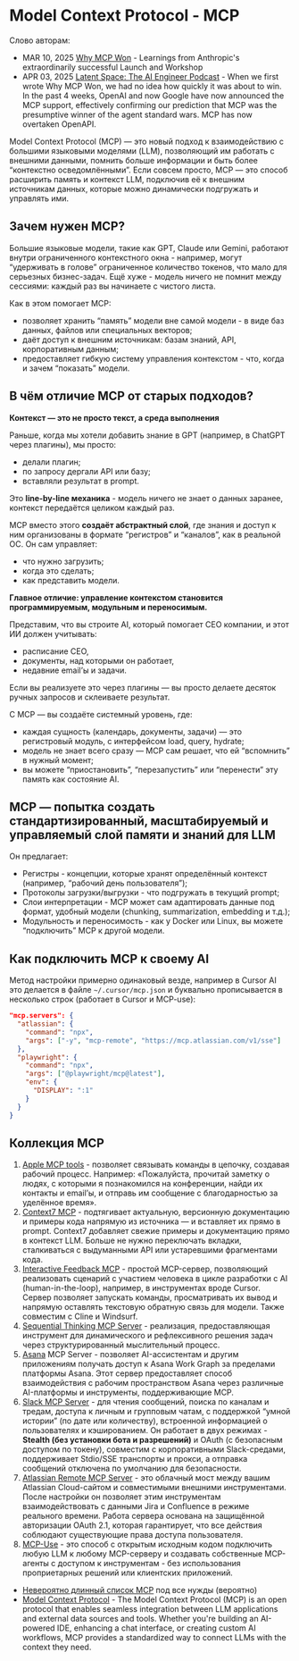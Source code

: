 # Model Context Protocol - MCP

Слово авторам:
  * MAR 10, 2025 [Why MCP Won](https://www.latent.space/p/why-mcp-won) - Learnings from Anthropic's extraordinarily successful Launch and Workshop
  * APR 03, 2025 [Latent Space: The AI Engineer Podcast](https://www.latent.space/p/mcp) - When we first wrote Why MCP Won, we had no idea how quickly it was about to win. In the past 4 weeks, OpenAI and now Google have now announced the MCP support, effectively confirming our prediction that MCP was the presumptive winner of the agent standard wars. MCP has now overtaken OpenAPI.


Model Context Protocol (MCP) — это новый подход к взаимодействию с большими языковыми моделями (LLM), позволяющий им работать с внешними данными, помнить больше информации и быть более “контекстно осведомлёнными”. Если совсем просто, MCP — это способ расширить память и контекст LLM, подключив её к внешним источникам данных, которые можно динамически подгружать и управлять ими.

## Зачем нужен MCP?

Большие языковые модели, такие как GPT, Claude или Gemini, работают внутри ограниченного контекстного окна - например, могут “удерживать в голове” ограниченное количество токенов, что мало для серьезных бизнес-задач. Ещё хуже - модель ничего не помнит между сессиями: каждый раз вы начинаете с чистого листа.

Как в этом помогает MCP:
  * позволяет хранить “память” модели вне самой модели - в виде баз данных, файлов или специальных векторов;
  * даёт доступ к внешним источникам: базам знаний, API, корпоративным данным;
  * предоставляет гибкую систему управления контекстом - что, когда и зачем “показать” модели.

## В чём отличие MCP от старых подходов?

**Контекст — это не просто текст, а среда выполнения**

Раньше, когда мы хотели добавить знание в GPT (например, в ChatGPT через плагины), мы просто:
  * делали плагин;
  * по запросу дергали API или базу;
  * вставляли результат в prompt.

Это **line-by-line механика** - модель ничего не знает о данных заранее, контекст передаётся целиком каждый раз. 

MCP вместо этого **создаёт абстрактный слой**, где знания и доступ к ним организованы в формате “регистров” и “каналов”, как в реальной ОС. Он сам управляет:
  * что нужно загрузить;
  * когда это сделать;
  * как представить модели.

**Главное отличие: управление контекстом становится программируемым, модульным и переносимым.**

Представим, что вы строите AI, который помогает CEO компании, и этот ИИ должен учитывать:
  * расписание CEO,
  * документы, над которыми он работает,
  * недавние email’ы и задачи.

Если вы реализуете это через плагины — вы просто делаете десяток ручных запросов и склеиваете результат.

С MCP — вы создаёте системный уровень, где:
  * каждая сущность (календарь, документы, задачи) — это регистровый модуль, с интерфейсом load, query, hydrate;
  * модель не знает всего сразу — MCP сам решает, что ей “вспомнить” в нужный момент;
  * вы можете “приостановить”, “перезапустить” или “перенести” эту память как состояние AI.

## MCP — попытка создать стандартизированный, масштабируемый и управляемый слой памяти и знаний для LLM

Он предлагает:
  * Регистры - концепции, которые хранят определённый контекст (например, “рабочий день пользователя”);
  * Протоколы загрузки/выгрузки - что подгружать в текущий prompt;
  * Слои интерпретации - MCP может сам адаптировать данные под формат, удобный модели (chunking, summarization, embedding и т.д.);
  * Модульность и переносимость - как у Docker или Linux, вы можете “подключить” MCP к другой модели.

## Как подключить MCP к своему AI

Метод настройки примерно одинаковый везде, например в Cursor AI это делается в файле ```~/.cursor/mcp.json``` и буквально прописывается в несколько строк (работает в Cursor и MCP-use):

```JSON
"mcp.servers": {
  "atlassian": {
    "command": "npx",
    "args": ["-y", "mcp-remote", "https://mcp.atlassian.com/v1/sse"]
  },
  "playwright": {
    "command": "npx",
    "args": ["@playwright/mcp@latest"],
    "env": {
      "DISPLAY": ":1"
    }
  }
}
```

## Коллекция MCP

  1. [Apple MCP tools](https://github.com/supermemoryai/apple-mcp) - позволяет связывать команды в цепочку, создавая рабочий процесс. Например: «Пожалуйста, прочитай заметку о людях, с которыми я познакомился на конференции, найди их контакты и email’ы, и отправь им сообщение с благодарностью за уделённое время».
  2. [Context7 MCP](https://github.com/upstash/context7) - подтягивает актуальную, версионную документацию и примеры кода напрямую из источника — и вставляет их прямо в prompt. Context7 добавляет свежие примеры и документацию прямо в контекст LLM. Больше не нужно переключать вкладки, сталкиваться с выдуманными API или устаревшими фрагментами кода.
  3. [Interactive Feedback MCP](https://github.com/noopstudios/interactive-feedback-mcp) - простой MCP-сервер, позволяющий реализовать сценарий с участием человека в цикле разработки с AI (human-in-the-loop), например, в инструментах вроде Cursor. Сервер позволяет запускать команды, просматривать их вывод и напрямую оставлять текстовую обратную связь для модели. Также совместим с Cline и Windsurf.
  4. [Sequential Thinking MCP Server](https://github.com/modelcontextprotocol/servers/tree/main/src/sequentialthinking) - реализация, предоставляющая инструмент для динамического и рефлексивного решения задач через структурированный мыслительный процесс.
  5. [Asana](https://developers.asana.com/docs/using-asanas-mcp-server) MCP Server - позволяет AI-ассистентам и другим приложениям получать доступ к Asana Work Graph за пределами платформы Asana. Этот сервер предоставляет способ взаимодействия с рабочим пространством Asana через различные AI-платформы и инструменты, поддерживающие MCP.
  6. [Slack MCP Server](https://github.com/korotovsky/slack-mcp-server/tree/master) - для чтения сообщений, поиска по каналам и тредам, доступа к личным и групповым чатам, с поддержкой “умной истории” (по дате или количеству), встроенной информацией о пользователях и кэшированием. Он работает в двух режимах - **Stealth (без установки бота и разрешений)** и OAuth (с безопасным доступом по токену), совместим с корпоративными Slack-средами, поддерживает Stdio/SSE транспорты и прокси, а отправка сообщений отключена по умолчанию для безопасности.
  7. [Atlassian Remote MCP Server](https://support.atlassian.com/rovo/docs/getting-started-with-the-atlassian-remote-mcp-server/) - это облачный мост между вашим Atlassian Cloud-сайтом и совместимыми внешними инструментами. После настройки он позволяет этим инструментам взаимодействовать с данными Jira и Confluence в режиме реального времени. Работа сервера основана на защищённой авторизации OAuth 2.1, которая гарантирует, что все действия соблюдают существующие права доступа пользователя.
  8. [MCP-Use](https://github.com/mcp-use/mcp-use?tab=readme-ov-file) - это способ с открытым исходным кодом подключить любую LLM к любому MCP-серверу и создавать собственные MCP-агенты с доступом к инструментам - без использования проприетарных решений или клиентских приложений.

* [Невероятно длинный список MCP](https://github.com/modelcontextprotocol/servers/tree/main) под все нужды (вероятно)
* [Model Context Protocol](https://github.com/modelcontextprotocol) - The Model Context Protocol (MCP) is an open protocol that enables seamless integration between LLM applications and external data sources and tools. Whether you're building an AI-powered IDE, enhancing a chat interface, or creating custom AI workflows, MCP provides a standardized way to connect LLMs with the context they need.